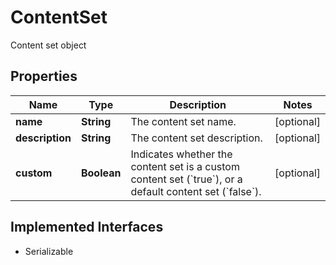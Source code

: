 

# ContentSet

Content set object

## Properties

Name | Type | Description | Notes
------------ | ------------- | ------------- | -------------
**name** | **String** | The content set name. |  [optional]
**description** | **String** | The content set description. |  [optional]
**custom** | **Boolean** | Indicates whether the content set is a custom content set (&#x60;true&#x60;), or a default content set (&#x60;false&#x60;). |  [optional]


## Implemented Interfaces

* Serializable


